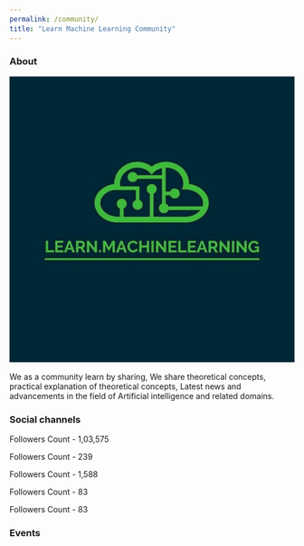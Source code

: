 ```yaml
---
permalink: /community/
title: "Learn Machine Learning Community"
---
```


### About

![logo](https://github.com/udaykiranreddykondreddy/udaykiranreddykondreddy.github.io/blob/master/images/logo.jpg)

We as a community learn by sharing, We share theoretical concepts, practical explanation of theoretical concepts, Latest news and advancements in the field of Artificial intelligence and related domains.


### Social channels

<a href="https://www.instagram.com/learn.machinelearning/"  class="btn btn-info" role="button" target="_blank"> <i class="fa fa-instagram fa-6x" aria-hidden="true"></i></a>  Followers Count - 1,03,575

<a href="https://www.linkedin.com/company/learn-machine-learning/"  class="btn btn-info" role="button" target="_blank"> <i class="fa fa-linkedin fa-6x" aria-hidden="true"></i></a>  Followers Count - 239

<a href="https://t.me/LearnDotMachineLearning"  class="btn btn-info" role="button" target="_blank"> <i class="fa fa-telegram fa-6x" aria-hidden="true"></i></a>  Followers Count - 1,588

<a href="https://www.tiktok.com/@learn.machinelearning"  class="btn btn-info" role="button" target="_blank"> <i class="fa fa-instagram fa-6x" aria-hidden="true"></i></a>  Followers Count - 83

<a href="https://www.tiktok.com/@learn.machinelearning"  class="btn btn-info" role="button" target="_blank"> <i class="fa fa-twitter fa-6x" aria-hidden="true"></i></a>  Followers Count - 83


### Events
